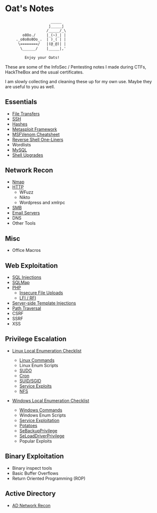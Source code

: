 # Oat's Notes

```default
                     _____           
                    j_____j          
                   /_____/_\         
        o8Oo./     |_(~)_| |         
     ._o8o8o8Oo_.  | )_( | |         
      \========/   |(@_@)| |         
       \______/    |_____|,'     
                                     
         Enjoy your Oats!            
```

These are some of the InfoSec / Pentesting notes I made during CTFs, HackTheBox and the usual certificates.

I am slowly collecting and cleaning these up for my own use. Maybe they are useful to you as well.

## Essentials

- [File Transfers](./file_transfers.md)
- [SSH](./ssh.md)
- [Hashes](./hashes.md)
- [Metasploit Framework](./metasploit.md)
- [MSFVenom Cheatsheet](./msfvenom_cheatsheet.md)
- [Reverse Shell One-Liners](./reverse_shells.md)
- Wordlists
- [MySQL](./mysql.md)
- [Shell Upgrades](./shell_upgrades.md)

## Network Recon
- [Nmap](./network_recon/nmap.md)
- [HTTP](./network_recon/http.md)
    - WFuzz
    - Nikto
    - Wordpress and xmlrpc
- [SMB](./network_recon/smb.md)
- [Email Servers](./network_recon/email_servers.md)
- DNS
- Other Tools

## Misc

- Office Macros

## Web Exploitation

- [SQL Injections](./web_exploitation/sql_injection.md)
- [SQLMap](./web_exploitation/sqlmap.md)
- [PHP](./web_exploitation/php.md)
  - [Insecure File Uploads](./web_exploitation/php.md#file-upload-abuse)
  - [LFI / RFI](./web_exploitation/php.md#file-inclusions)
- [Server-side Template Injections](./web_exploitation/serverside_template_injection.md)
- [Path Traversal](./web_exploitation/path_traversal.md)
- CSRF
- SSRF
- XSS

## Privilege Escalation
- [Linux Local Enumeration Checklist](./privilege_escalation/linux_local_enumeration.md)
  - [Linux Commands](./privilege_escalation/linux/linux_commands_cheatsheet.md)
  - Linux Enum Scripts
  - [SUDO](./privilege_escalation/linux/sudo.md)
  - [Cron](./privilege_escalation/linux/cron.md)
  - [SUID/SGID](./privilege_escalation/linux/suid.md)
  - [Service Exploits](./privilege_escalation/linux/services.md)
  - [NFS](./privilege_escalation/linux/nfs.md)

- [Windows Local Enumeration Checklist](./privilege_escalation/windows_local_enumeration.md)
  - [Windows Commands](./privilege_escalation/windows/windows_commands_cheatsheet.md)
  - Windows Enum Scripts
  - [Service Exploitation](./privilege_escalation/windows/services.md)
  - [Potatoes](./privilege_escalation/windows/potatoes.md)
  - [SeBackupPrivilege](./privilege_escalation/windows/sebackup.md)
  - [SeLoadDriverPrivilege](./privilege_escalation/windows/seloaddrivers.md)
  - Popular Exploits


## Binary Exploitation

- Binary inspect tools
- Basic Buffer Overflows
- Return Oriented Programming (ROP)


## Active Directory

- [AD Network Recon](./active_directory/ad_network_recon.md)
